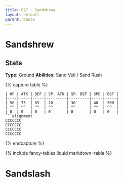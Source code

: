 ```yaml
---
title: 027 - Sandshrew
layout: default
parent: Kanto
---
```


# Sandshrew
## Stats

**Type:** Ground
**Abilities:** Sand Veil / Sand Rush

{% capture table %}
```table
| HP | ATK | DEF | SP. ATK | SP. DEF | SPD | BST |
|----|-----|-----|---------|---------|-----|-----|
| 50 | 75  | 85  | 20      | 30      | 40  | 300 |
| ^^ | ^^  | ^^  | ^^      | ^^      | ^^  | ^^  |
| 0  | 0   | 0   | 0       | 0       | 0   | 0   |
```alignment
CCCCCCC
CCCCCCC
CCCCCCC
CCCCCCC
```
{% endcapture %}
<div markdown="0">{% include fancy-tables.liquid markdown=table %}</div>

# Sandslash


